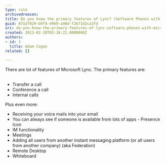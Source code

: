 ```yaml
---
type: rule
archivedreason: 
title: Do you know the primary features of Lync? (Software Phones with Microsoft Lync)
guid: 07a37029-b9f4-4969-a98d-f2671d2ca3fd
uri: do-you-know-the-primary-features-of-lync-software-phones-with-microsoft-lync
created: 2013-02-28T03:38:21.0000000Z
authors:
- id: 1
  title: Adam Cogan
related: []

---
```



There are&#160;lot of features of Microsoft Lync. The primary features are&#58;
<br><excerpt class='endintro'></excerpt><br>
<ul><li> 
Transfer a call</li><li>Conference a call</li><li>Internal calls<br></li></ul><p>Plus even more&#58;</p><ul><li>Receiving your voice mails into your email</li><li>You can always see if someone is available from lots of apps - Presence Icon</li><li>IM functionality</li><li>Meetings</li><li>Adding all users from another instant messaging platform (or all users from another company) (aka Federation)</li><li>Remote Desktop</li><li>Whiteboard</li></ul>


